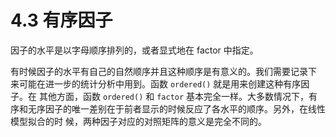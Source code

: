 # 4.3 有序因子

因子的水平是以字母顺序排列的，或者显式地在 factor 中指定。

有时候因子的水平有自己的自然顺序并且这种顺序是有意义的。我们需要记录下 来可能在进一步的统计分析中用到。函数 `ordered()` 就是用来创建这种有序因子。在 其他方面，函数 `ordered()` 和 `factor` 基本完全一样。大多数情况下，有序和无序因子的唯一差别在于前者显示的时候反应了各水平的顺序。另外，在线性模型拟合的时 候，两种因子对应的对照矩阵的意义是完全不同的。